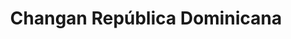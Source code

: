 ---
title: "Changan República Dominicana"
url: /santo-domingo/changan-republica-dominicana/
shop: coche
---